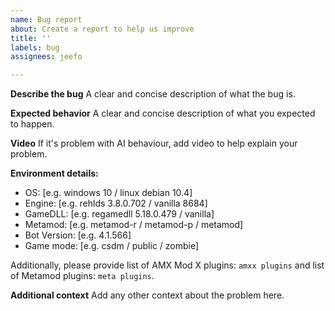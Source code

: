 ```yaml
---
name: Bug report
about: Create a report to help us improve
title: ''
labels: bug
assignees: jeefo

---
```


**Describe the bug**
A clear and concise description of what the bug is.

**Expected behavior**
A clear and concise description of what you expected to happen.

**Video**
If it's problem with AI behaviour, add video to help explain your problem.

**Environment details:**
 - OS: [e.g. windows 10 / linux debian 10.4]
 - Engine: [e.g. rehlds 3.8.0.702 / vanilla 8684]
 - GameDLL: [e.g. regamedll 5.18.0.479 / vanilla]
 - Metamod: [e.g. metamod-r / metamod-p / metamod]
 - Bot Version: [e.g. 4.1.566]
 - Game mode: [e.g. csdm / public / zombie]

Additionally, please provide list of AMX Mod X plugins: ``amxx plugins`` and list of Metamod plugins: ``meta plugins``.

**Additional context**
Add any other context about the problem here.
